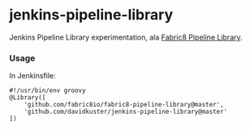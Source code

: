 # jenkins-pipeline-library

Jenkins Pipeline Library experimentation, ala [Fabric8 Pipeline Library](https://github.com/fabric8io/fabric8-pipeline-library).


### Usage

In Jenkinsfile:

    #!/usr/bin/env groovy
    @Library([
        'github.com/fabric8io/fabric8-pipeline-library@master',
        'github.com/davidkuster/jenkins-pipeline-library@master'
    ])